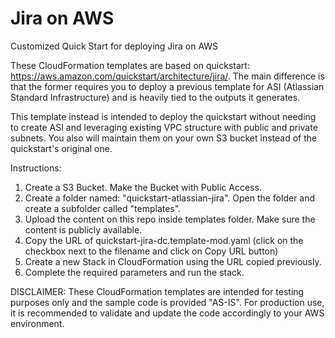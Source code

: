 # Jira on AWS
Customized Quick Start for deploying Jira on AWS

These CloudFormation templates are based on quickstart: https://aws.amazon.com/quickstart/architecture/jira/. The main difference is that the former requires you to deploy a previous template for ASI (Atlassian Standard Infrastructure) and is heavily tied to the outputs it generates.

This template instead is intended to deploy the quickstart without needing to create ASI and leveraging existing VPC structure with public and private subnets. You also will maintain them on your own S3 bucket instead of the quickstart's original one.

Instructions:
1. Create a S3 Bucket. Make the Bucket with Public Access.
2. Create a folder named: "quickstart-atlassian-jira". Open the folder and create a subfolder called "templates".
3. Upload the content on this repo inside templates folder. Make sure the content is publicly available.
4. Copy the URL of quickstart-jira-dc.template-mod.yaml (click on the checkbox next to the filename and click on Copy URL button)
5. Create a new Stack in CloudFormation using the URL copied previously.
6. Complete the required parameters and run the stack. 

DISCLAIMER: These CloudFormation templates are intended for testing purposes only and the sample code is provided "AS-IS". For production use, it is recommended to validate and update the code accordingly to your AWS environment.




